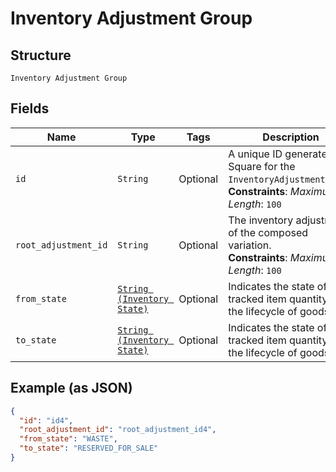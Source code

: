 
# Inventory Adjustment Group

## Structure

`Inventory Adjustment Group`

## Fields

| Name | Type | Tags | Description |
|  --- | --- | --- | --- |
| `id` | `String` | Optional | A unique ID generated by Square for the<br>`InventoryAdjustmentGroup`.<br>**Constraints**: *Maximum Length*: `100` |
| `root_adjustment_id` | `String` | Optional | The inventory adjustment of the composed variation.<br>**Constraints**: *Maximum Length*: `100` |
| `from_state` | [`String (Inventory State)`](../../doc/models/inventory-state.md) | Optional | Indicates the state of a tracked item quantity in the lifecycle of goods. |
| `to_state` | [`String (Inventory State)`](../../doc/models/inventory-state.md) | Optional | Indicates the state of a tracked item quantity in the lifecycle of goods. |

## Example (as JSON)

```json
{
  "id": "id4",
  "root_adjustment_id": "root_adjustment_id4",
  "from_state": "WASTE",
  "to_state": "RESERVED_FOR_SALE"
}
```

